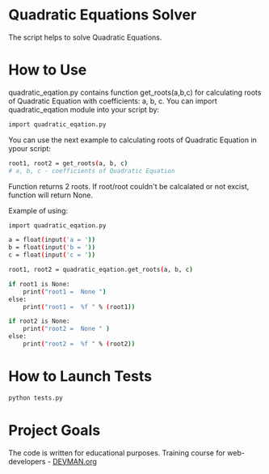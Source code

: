 # Quadratic Equations Solver

The script helps to solve Quadratic Equations.

# How to Use

quadratic_eqation.py contains function get_roots(a,b,c) for calculating roots of Quadratic Equation with coefficients: a, b, c.
You can import quadratic_eqation module into your script by:
```bash
import quadratic_eqation.py 
```
You can use the next example to calculating roots of Quadratic Equation in ypour script:
```bash
root1, root2 = get_roots(a, b, c)
# a, b, c - coefficients of Quadratic Equation
```
Function returns 2 roots. If root/root couldn't be calcalated or not excist, function will return None.

Example of using:
```bash
import quadratic_eqation.py 

a = float(input('a = '))
b = float(input('b = '))
c = float(input('c = '))

root1, root2 = quadratic_eqation.get_roots(a, b, c)

if root1 is None:
    print("root1 =  None ")
else:
    print("root1 =  %f " % (root1))

if root2 is None:
    print("root2 =  None " )
else:
    print("root2 =  %f " % (root2))

```


# How to Launch Tests

```bash
python tests.py
```

# Project Goals

The code is written for educational purposes. Training course for web-developers - [DEVMAN.org](https://devman.org)
